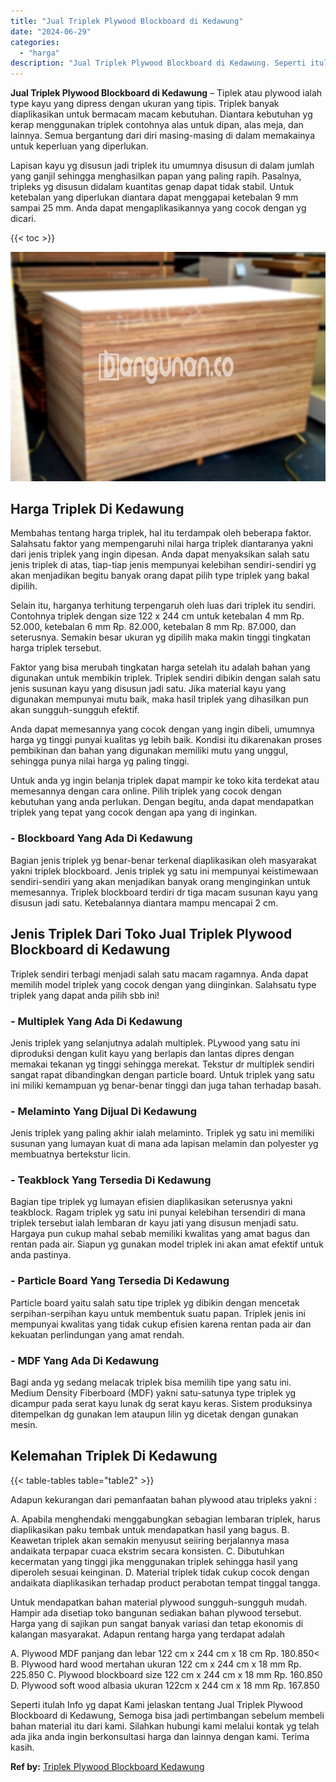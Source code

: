 ```yaml
---
title: "Jual Triplek Plywood Blockboard di Kedawung"
date: "2024-06-29"
categories: 
  - "harga"
description: "Jual Triplek Plywood Blockboard di Kedawung. Seperti itulah Info yg dapat Kami jelaskan tentang Jual Triplek Plywood Blockboard di Kedawung, Semoga bisa jadi..."
---
```


**Jual Triplek Plywood Blockboard di Kedawung** – Tiplek atau plywood ialah type kayu yang dipress dengan ukuran yang tipis. Triplek banyak diaplikasikan untuk bermacam macam kebutuhan. Diantara kebutuhan yg kerap menggunakan triplek contohnya alas untuk dipan, alas meja, dan lainnya. Semua bergantung dari diri masing-masing di dalam memakainya untuk keperluan yang diperlukan.

Lapisan kayu yg disusun jadi triplek itu umumnya disusun di dalam jumlah yang ganjil sehingga menghasilkan papan yang paling rapih. Pasalnya, tripleks yg disusun didalam kuantitas genap dapat tidak stabil. Untuk ketebalan yang diperlukan diantara dapat menggapai ketebalan 9 mm sampai 25 mm. Anda dapat mengaplikasikannya yang cocok dengan yg dicari.

{{< toc >}}

![Jual Triplek Plywood Blockboard di Kedawung](/images/jual-triplek-murah-36.png)

## Harga Triplek Di Kedawung

Membahas tentang harga triplek, hal itu terdampak oleh beberapa faktor. Salahsatu faktor yang mempengaruhi nilai harga triplek diantaranya yakni dari jenis triplek yang ingin dipesan. Anda dapat menyaksikan salah satu jenis triplek di atas, tiap-tiap jenis mempunyai kelebihan sendiri-sendiri yg akan menjadikan begitu banyak orang dapat pilih type triplek yang bakal dipilih.

Selain itu, harganya terhitung terpengaruh oleh luas dari triplek itu sendiri. Contohnya triplek dengan size 122 x 244 cm untuk ketebalan 4 mm Rp. 52.000, ketebalan 6 mm Rp. 82.000, ketebalan 8 mm Rp. 87.000, dan seterusnya. Semakin besar ukuran yg dipilih maka makin tinggi tingkatan harga triplek tersebut.

Faktor yang bisa merubah tingkatan harga setelah itu adalah bahan yang digunakan untuk membikin triplek. Triplek sendiri dibikin dengan salah satu jenis susunan kayu yang disusun jadi satu. Jika material kayu yang digunakan mempunyai mutu baik, maka hasil triplek yang dihasilkan pun akan sungguh-sungguh efektif.

Anda dapat memesannya yang cocok dengan yang ingin dibeli, umumnya harga yg tinggi punyai kualitas yg lebih baik. Kondisi itu dikarenakan proses pembikinan dan bahan yang digunakan memiliki mutu yang unggul, sehingga punya nilai harga yg paling tinggi.

Untuk anda yg ingin belanja triplek dapat mampir ke toko kita terdekat atau memesannya dengan cara online. Pilih triplek yang cocok dengan kebutuhan yang anda perlukan. Dengan begitu, anda dapat mendapatkan triplek yang tepat yang cocok dengan apa yang di inginkan.

### \- Blockboard Yang Ada Di Kedawung

Bagian jenis triplek yg benar-benar terkenal diaplikasikan oleh masyarakat yakni triplek blockboard. Jenis triplek yg satu ini mempunyai keistimewaan sendiri-sendiri yang akan menjadikan banyak orang menginginkan untuk memesannya. Triplek blockboard terdiri dr tiga macam susunan kayu yang disusun jadi satu. Ketebalannya diantara mampu mencapai 2 cm.

## Jenis Triplek Dari Toko Jual Triplek Plywood Blockboard di Kedawung

Triplek sendiri terbagi menjadi salah satu macam ragamnya. Anda dapat memilih model triplek yang cocok dengan yang diinginkan. Salahsatu type triplek yang dapat anda pilih sbb ini!

### \- Multiplek Yang Ada Di Kedawung

Jenis triplek yang selanjutnya adalah multiplek. PLywood yang satu ini diproduksi dengan kulit kayu yang berlapis dan lantas dipres dengan memakai tekanan yg tinggi sehingga merekat. Tekstur dr multiplek sendiri sangat rapat dibandingkan dengan particle board. Untuk triplek yang satu ini miliki kemampuan yg benar-benar tinggi dan juga tahan terhadap basah.

### \- Melaminto Yang Dijual Di Kedawung

Jenis triplek yang paling akhir ialah melaminto. Triplek yg satu ini memiliki susunan yang lumayan kuat di mana ada lapisan melamin dan polyester yg membuatnya bertekstur licin.

### \- Teakblock Yang Tersedia Di Kedawung

Bagian tipe triplek yg lumayan efisien diaplikasikan seterusnya yakni teakblock. Ragam triplek yg satu ini punyai kelebihan tersendiri di mana triplek tersebut ialah lembaran dr kayu jati yang disusun menjadi satu. Hargaya pun cukup mahal sebab memiliki kwalitas yang amat bagus dan rentan pada air. Siapun yg gunakan model triplek ini akan amat efektif untuk anda pastinya.

### \- Particle Board Yang Tersedia Di Kedawung

Particle board yaitu salah satu tipe triplek yg dibikin dengan mencetak serpihan-serpihan kayu untuk membentuk suatu papan. Triplek jenis ini mempunyai kwalitas yang tidak cukup efisien karena rentan pada air dan kekuatan perlindungan yang amat rendah.

### \- MDF Yang Ada Di Kedawung

Bagi anda yg sedang melacak triplek bisa memilih tipe yang satu ini. Medium Density Fiberboard (MDF) yakni satu-satunya type triplek yg dicampur pada serat kayu lunak dg serat kayu keras. Sistem produksinya ditempelkan dg gunakan lem ataupun lilin yg dicetak dengan gunakan mesin.

## Kelemahan Triplek Di Kedawung

{{< table-tables table="table2" >}}

Adapun kekurangan dari pemanfaatan bahan plywood atau tripleks yakni :

A. Apabila menghendaki menggabungkan sebagian lembaran triplek, harus diaplikasikan paku tembak untuk mendapatkan hasil yang bagus. B. Keawetan triplek akan semakin menyusut seiiring berjalannya masa andaikata terpapar cuaca ekstrim secara konsisten. C. Dibutuhkan kecermatan yang tinggi jika menggunakan triplek sehingga hasil yang diperoleh sesuai keinginan. D. Material triplek tidak cukup cocok dengan andaikata diaplikasikan terhadap product perabotan tempat tinggal tangga.

Untuk mendapatkan bahan material plywood sungguh-sungguh mudah. Hampir ada disetiap toko bangunan sediakan bahan plywood tersebut. Harga yang di sajikan pun sangat banyak variasi dan tetap ekonomis di kalangan masyarakat. Adapun rentang harga yang terdapat adalah

A. Plywood MDF panjang dan lebar 122 cm x 244 cm x 18 cm Rp. 180.850< B. Plywood hard wood mertahan ukuran 122 cm x 244 cm x 18 mm Rp. 225.850 C. Plywood blockboard size 122 cm x 244 cm x 18 mm Rp. 160.850 D. Plywood soft wood albasia ukuran 122cm x 244 cm x 18 mm Rp. 167.850

Seperti itulah Info yg dapat Kami jelaskan tentang Jual Triplek Plywood Blockboard di Kedawung, Semoga bisa jadi pertimbangan sebelum membeli bahan material itu dari kami. Silahkan hubungi kami melalui kontak yg telah ada jika anda ingin berkonsultasi harga dan lainnya dengan kami. Terima kasih.

**Ref by:** [Triplek Plywood Blockboard Kedawung](https://id.wikipedia.org/wiki/Triplek)
